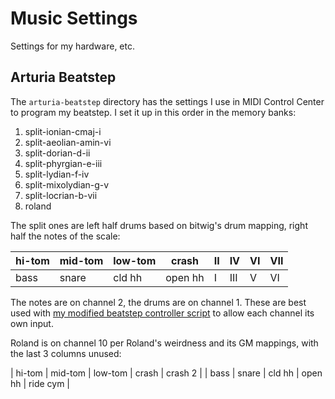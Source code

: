 # Music Settings

Settings for my hardware, etc.

## Arturia Beatstep

The `arturia-beatstep` directory has the settings I use in MIDI Control Center to program my beatstep. I set it up in this order in the memory banks:

1. split-ionian-cmaj-i
2. split-aeolian-amin-vi
3. split-dorian-d-ii
4. split-phyrgian-e-iii
5. split-lydian-f-iv
6. split-mixolydian-g-v
7. split-locrian-b-vii
8. roland

The split ones are left half drums based on bitwig's drum mapping, right half the notes of the scale:

| hi-tom  | mid-tom | low-tom | crash   | II       | IV      | VI      | VII     |
|---------|---------|---------|---------|----------|---------|---------|---------|
| bass    | snare   | cld hh  | open hh | I        | III     | V       | VI      |

The notes are on channel 2, the drums are on channel 1. These are best used with [my modified beatstep controller script](https://github.com/thomasjwebb/Bitwig-ArturiaBeatstep) to allow each channel its own input.

Roland is on channel 10 per Roland's weirdness and its GM mappings, with the last 3 columns unused:

| hi-tom  | mid-tom | low-tom | crash   | crash 2  |
| bass    | snare   | cld hh  | open hh | ride cym |
